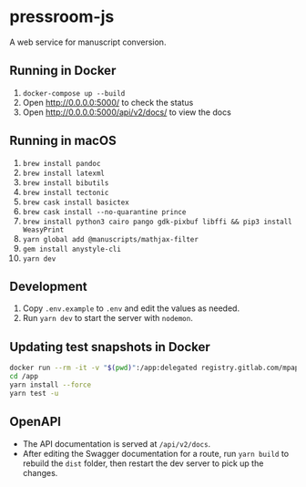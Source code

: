 # pressroom-js

A web service for manuscript conversion.

## Running in Docker

1. `docker-compose up --build`
2. Open http://0.0.0.0:5000/ to check the status
2. Open http://0.0.0.0:5000/api/v2/docs/ to view the docs

## Running in macOS

1. `brew install pandoc`
1. `brew install latexml`
1. `brew install bibutils`
1. `brew install tectonic`
1. `brew cask install basictex`
1. `brew cask install --no-quarantine prince`
1. `brew install python3 cairo pango gdk-pixbuf libffi && pip3 install WeasyPrint`
1. `yarn global add @manuscripts/mathjax-filter`
1. `gem install anystyle-cli`
1. `yarn dev`

## Development

1. Copy `.env.example` to `.env` and edit the values as needed.
1. Run `yarn dev` to start the server with `nodemon`.

## Updating test snapshots in Docker

```sh
docker run --rm -it -v "$(pwd)":/app:delegated registry.gitlab.com/mpapp-public/pressroom-base/master:latest /bin/bash
cd /app
yarn install --force
yarn test -u
```

## OpenAPI

* The API documentation is served at `/api/v2/docs`. 
* After editing the Swagger documentation for a route, run `yarn build` to rebuild the `dist` folder, then restart the dev server to pick up the changes.
